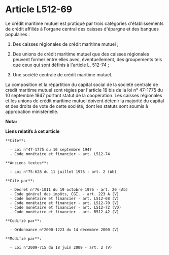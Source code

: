 # Article L512-69

Le crédit maritime mutuel est pratiqué par trois catégories d'établissements de crédit affiliés à l'organe central des
caisses d'épargne et des banques populaires : 

1. Des caisses régionales de crédit maritime mutuel ; 

2. Des unions de crédit maritime mutuel que des caisses régionales peuvent former entre elles avec, éventuellement, des
groupements tels que ceux qui sont définis à l'article L. 512-74 ; 

3. Une société centrale de crédit maritime mutuel. 

La composition et la répartition du capital social de la société centrale de crédit maritime mutuel sont régies par l'article
19 bis de la loi n° 47-1775 du 10 septembre 1947 portant statut de la coopération. Les caisses régionales et les unions de
crédit maritime mutuel doivent détenir la majorité du capital et des droits de vote de cette société, dont les statuts sont
soumis à approbation ministérielle.

**Nota:**



**Liens relatifs à cet article**

	**Cite**:

	  - Loi n°47-1775 du 10 septembre 1947
	  - Code monétaire et financier - art. L512-74

	**Anciens textes**:

	  - Loi n°75-628 du 11 juillet 1975 - art. 2 (Ab)

	**Cité par**:

	  - Décret n°76-1011 du 19 octobre 1976 - art. 20 (Ab)
	  - Code général des impôts, CGI. - art. 223 A (V)
	  - Code monétaire et financier - art. L512-68 (V)
	  - Code monétaire et financier - art. L512-70 (V)
	  - Code monétaire et financier - art. L512-72 (VD)
	  - Code monétaire et financier - art. R512-42 (V)

	**Codifié par**:

	  - Ordonnance n°2000-1223 du 14 décembre 2000 (V)

	**Modifié par**:

	  - Loi n°2009-715 du 18 juin 2009 - art. 2 (V)
